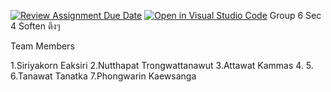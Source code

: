 [![Review Assignment Due Date](https://classroom.github.com/assets/deadline-readme-button-22041afd0340ce965d47ae6ef1cefeee28c7c493a6346c4f15d667ab976d596c.svg)](https://classroom.github.com/a/Bwpk2ByU)
[![Open in Visual Studio Code](https://classroom.github.com/assets/open-in-vscode-2e0aaae1b6195c2367325f4f02e2d04e9abb55f0b24a779b69b11b9e10269abc.svg)](https://classroom.github.com/online_ide?assignment_repo_id=17458433&assignment_repo_type=AssignmentRepo)
Group 6 Sec 4 Soften ตึงๆ

Team Members

1.Siriyakorn  Eaksiri
2.Nutthapat Trongwattanawut
3.Attawat Kammas
4.
5.
6.Tanawat Tanatka
7.Phongwarin Kaewsanga
